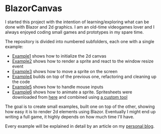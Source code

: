 # BlazorCanvas

I started this project with the intention of learning/exploring what can be done with Blazor and 2d graphics. I am an old-time videogames lover and I always enjoyed coding small games and prototypes in my spare time.

The repository is divided into numbered subfolders, each one with a single example:

- [Example1](https://github.com/mizrael/BlazorCanvas/tree/master/BlazorCanvas.Example1) shows how to initialize the 2d canvas
- [Example2](https://github.com/mizrael/BlazorCanvas/tree/master/BlazorCanvas.Example2) shows how to render a sprite and react to the window resize event
- [Example3](https://github.com/mizrael/BlazorCanvas/tree/master/BlazorCanvas.Example3) shows how to move a sprite on the screen
- [Example4](https://github.com/mizrael/BlazorCanvas/tree/master/BlazorCanvas.Example4) builds on top of the previous one, refactoring and cleaning up the code
- [Example5](https://github.com/mizrael/BlazorCanvas/tree/master/BlazorCanvas.Example5) shows how to handle mouse inputs
- [Example6](https://github.com/mizrael/BlazorCanvas/tree/master/BlazorCanvas.Example6) shows how to animate a sprite. Spritesheets were downloaded from [here](https://luizmelo.itch.io/medieval-warrior-pack-2) and combined using [a custom tool](https://github.com/mizrael/BlazorCanvas/tree/master/tools/AnimatedSpritesProcessor)

The goal is to create small examples, built one on top of the other, showing how easy it is to render 2d elements using Blazor. Eventually I might end up writing a full game, it highly depends on how much time I'll have.

Every example will be explained in detail by an article on my [personal blog](https://www.davideguida.com).